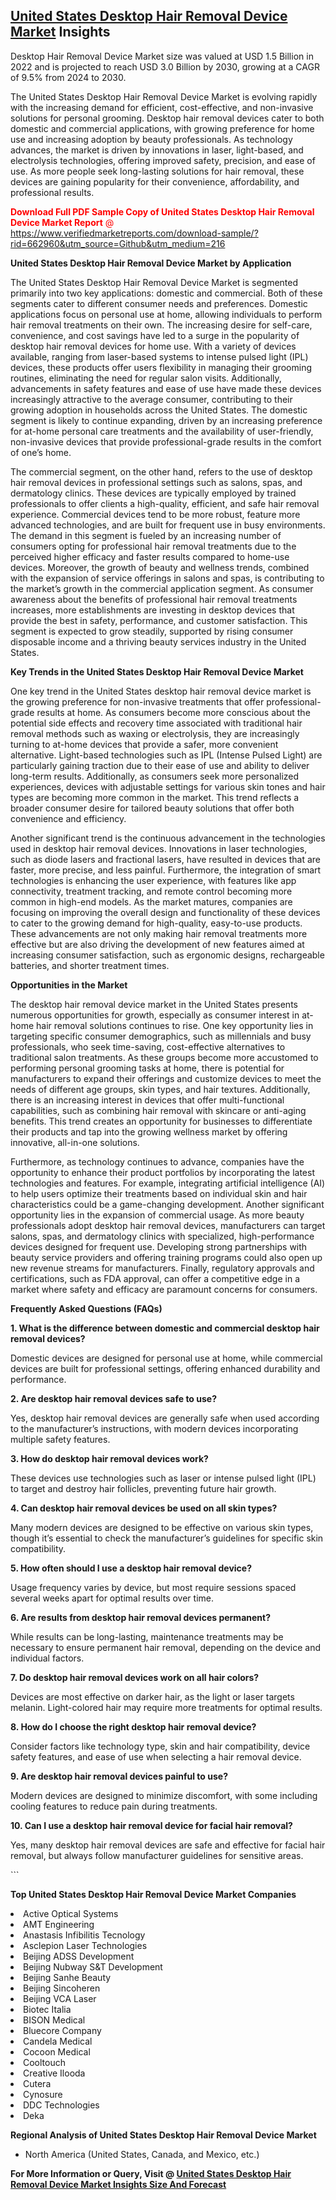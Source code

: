 <h2><a href="https://www.verifiedmarketreports.com/download-sample/?rid=662960&amp;utm_source=Github&amp;utm_medium=216" target="_blank">United States Desktop Hair Removal Device Market</a> Insights</h2><p>Desktop Hair Removal Device Market size was valued at USD 1.5 Billion in 2022 and is projected to reach USD 3.0 Billion by 2030, growing at a CAGR of 9.5% from 2024 to 2030.</p><p><p>The United States Desktop Hair Removal Device Market is evolving rapidly with the increasing demand for efficient, cost-effective, and non-invasive solutions for personal grooming. Desktop hair removal devices cater to both domestic and commercial applications, with growing preference for home use and increasing adoption by beauty professionals. As technology advances, the market is driven by innovations in laser, light-based, and electrolysis technologies, offering improved safety, precision, and ease of use. As more people seek long-lasting solutions for hair removal, these devices are gaining popularity for their convenience, affordability, and professional results.</p><p><p><span class=""><span style="color: #ff0000;"><strong>Download Full PDF Sample Copy of United States Desktop Hair Removal Device Market Report</strong> @ </span><a href="https://www.verifiedmarketreports.com/download-sample/?rid=662960&amp;utm_source=Github&amp;utm_medium=216" target="_blank">https://www.verifiedmarketreports.com/download-sample/?rid=662960&amp;utm_source=Github&amp;utm_medium=216</a></span></p></p><p><strong>United States Desktop Hair Removal Device Market by Application</strong></p><p>The United States Desktop Hair Removal Device Market is segmented primarily into two key applications: domestic and commercial. Both of these segments cater to different consumer needs and preferences. Domestic applications focus on personal use at home, allowing individuals to perform hair removal treatments on their own. The increasing desire for self-care, convenience, and cost savings have led to a surge in the popularity of desktop hair removal devices for home use. With a variety of devices available, ranging from laser-based systems to intense pulsed light (IPL) devices, these products offer users flexibility in managing their grooming routines, eliminating the need for regular salon visits. Additionally, advancements in safety features and ease of use have made these devices increasingly attractive to the average consumer, contributing to their growing adoption in households across the United States. The domestic segment is likely to continue expanding, driven by an increasing preference for at-home personal care treatments and the availability of user-friendly, non-invasive devices that provide professional-grade results in the comfort of one’s home.</p><p>The commercial segment, on the other hand, refers to the use of desktop hair removal devices in professional settings such as salons, spas, and dermatology clinics. These devices are typically employed by trained professionals to offer clients a high-quality, efficient, and safe hair removal experience. Commercial devices tend to be more robust, feature more advanced technologies, and are built for frequent use in busy environments. The demand in this segment is fueled by an increasing number of consumers opting for professional hair removal treatments due to the perceived higher efficacy and faster results compared to home-use devices. Moreover, the growth of beauty and wellness trends, combined with the expansion of service offerings in salons and spas, is contributing to the market’s growth in the commercial application segment. As consumer awareness about the benefits of professional hair removal treatments increases, more establishments are investing in desktop devices that provide the best in safety, performance, and customer satisfaction. This segment is expected to grow steadily, supported by rising consumer disposable income and a thriving beauty services industry in the United States.</p><p><strong>Key Trends in the United States Desktop Hair Removal Device Market</strong></p><p>One key trend in the United States desktop hair removal device market is the growing preference for non-invasive treatments that offer professional-grade results at home. As consumers become more conscious about the potential side effects and recovery time associated with traditional hair removal methods such as waxing or electrolysis, they are increasingly turning to at-home devices that provide a safer, more convenient alternative. Light-based technologies such as IPL (Intense Pulsed Light) are particularly gaining traction due to their ease of use and ability to deliver long-term results. Additionally, as consumers seek more personalized experiences, devices with adjustable settings for various skin tones and hair types are becoming more common in the market. This trend reflects a broader consumer desire for tailored beauty solutions that offer both convenience and efficiency.</p><p>Another significant trend is the continuous advancement in the technologies used in desktop hair removal devices. Innovations in laser technologies, such as diode lasers and fractional lasers, have resulted in devices that are faster, more precise, and less painful. Furthermore, the integration of smart technologies is enhancing the user experience, with features like app connectivity, treatment tracking, and remote control becoming more common in high-end models. As the market matures, companies are focusing on improving the overall design and functionality of these devices to cater to the growing demand for high-quality, easy-to-use products. These advancements are not only making hair removal treatments more effective but are also driving the development of new features aimed at increasing consumer satisfaction, such as ergonomic designs, rechargeable batteries, and shorter treatment times.</p><p><strong>Opportunities in the Market</strong></p><p>The desktop hair removal device market in the United States presents numerous opportunities for growth, especially as consumer interest in at-home hair removal solutions continues to rise. One key opportunity lies in targeting specific consumer demographics, such as millennials and busy professionals, who seek time-saving, cost-effective alternatives to traditional salon treatments. As these groups become more accustomed to performing personal grooming tasks at home, there is potential for manufacturers to expand their offerings and customize devices to meet the needs of different age groups, skin types, and hair textures. Additionally, there is an increasing interest in devices that offer multi-functional capabilities, such as combining hair removal with skincare or anti-aging benefits. This trend creates an opportunity for businesses to differentiate their products and tap into the growing wellness market by offering innovative, all-in-one solutions.</p><p>Furthermore, as technology continues to advance, companies have the opportunity to enhance their product portfolios by incorporating the latest technologies and features. For example, integrating artificial intelligence (AI) to help users optimize their treatments based on individual skin and hair characteristics could be a game-changing development. Another significant opportunity lies in the expansion of commercial usage. As more beauty professionals adopt desktop hair removal devices, manufacturers can target salons, spas, and dermatology clinics with specialized, high-performance devices designed for frequent use. Developing strong partnerships with beauty service providers and offering training programs could also open up new revenue streams for manufacturers. Finally, regulatory approvals and certifications, such as FDA approval, can offer a competitive edge in a market where safety and efficacy are paramount concerns for consumers.</p><p><strong>Frequently Asked Questions (FAQs)</strong></p><p><strong>1. What is the difference between domestic and commercial desktop hair removal devices?</strong></p><p>Domestic devices are designed for personal use at home, while commercial devices are built for professional settings, offering enhanced durability and performance.</p><p><strong>2. Are desktop hair removal devices safe to use?</strong></p><p>Yes, desktop hair removal devices are generally safe when used according to the manufacturer’s instructions, with modern devices incorporating multiple safety features.</p><p><strong>3. How do desktop hair removal devices work?</strong></p><p>These devices use technologies such as laser or intense pulsed light (IPL) to target and destroy hair follicles, preventing future hair growth.</p><p><strong>4. Can desktop hair removal devices be used on all skin types?</strong></p><p>Many modern devices are designed to be effective on various skin types, though it’s essential to check the manufacturer’s guidelines for specific skin compatibility.</p><p><strong>5. How often should I use a desktop hair removal device?</strong></p><p>Usage frequency varies by device, but most require sessions spaced several weeks apart for optimal results over time.</p><p><strong>6. Are results from desktop hair removal devices permanent?</strong></p><p>While results can be long-lasting, maintenance treatments may be necessary to ensure permanent hair removal, depending on the device and individual factors.</p><p><strong>7. Do desktop hair removal devices work on all hair colors?</strong></p><p>Devices are most effective on darker hair, as the light or laser targets melanin. Light-colored hair may require more treatments for optimal results.</p><p><strong>8. How do I choose the right desktop hair removal device?</strong></p><p>Consider factors like technology type, skin and hair compatibility, device safety features, and ease of use when selecting a hair removal device.</p><p><strong>9. Are desktop hair removal devices painful to use?</strong></p><p>Modern devices are designed to minimize discomfort, with some including cooling features to reduce pain during treatments.</p><p><strong>10. Can I use a desktop hair removal device for facial hair removal?</strong></p><p>Yes, many desktop hair removal devices are safe and effective for facial hair removal, but always follow manufacturer guidelines for sensitive areas.</p>```</p><p><strong>Top United States Desktop Hair Removal Device Market Companies</strong></p><div data-test-id=""><p><li>Active Optical Systems</li><li> AMT Engineering</li><li> Anastasis Infibilitis Tecnology</li><li> Asclepion Laser Technologies</li><li> Beijing ADSS Development</li><li> Beijing Nubway S&T Development</li><li> Beijing Sanhe Beauty</li><li> Beijing Sincoheren</li><li> Beijing VCA Laser</li><li> Biotec Italia</li><li> BISON Medical</li><li> Bluecore Company</li><li> Candela Medical</li><li> Cocoon Medical</li><li> Cooltouch</li><li> Creative Ilooda</li><li> Cutera</li><li> Cynosure</li><li> DDC Technologies</li><li> Deka</li></p><div><strong>Regional Analysis of&nbsp;United States Desktop Hair Removal Device Market</strong></div><ul><li dir="ltr"><p dir="ltr">North America&nbsp;(United States, Canada, and Mexico, etc.)</p></li></ul><p><strong>For More Information or Query, Visit @&nbsp;</strong><strong><a href="https://www.verifiedmarketreports.com/product/desktop-hair-removal-device-market/?utm_source=Github&amp;utm_medium=216" target="_blank">United States Desktop Hair Removal Device Market Insights Size And Forecast</a></strong></p></div>
